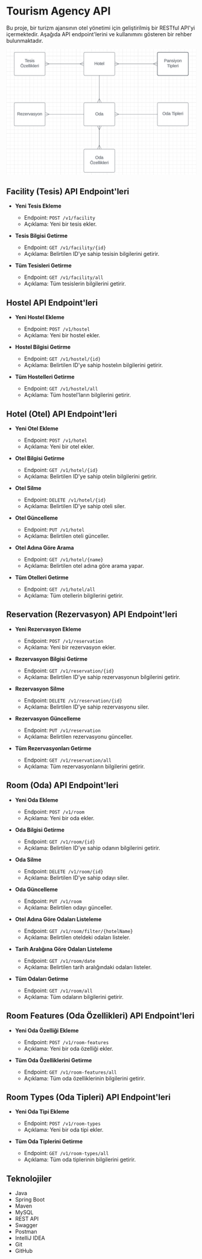 # Tourism Agency API

Bu proje, bir turizm ajansının otel yönetimi için geliştirilmiş bir RESTful API'yi içermektedir. Aşağıda API endpoint'lerini ve kullanımını gösteren bir rehber bulunmaktadır.



![Diagram](tourismAgency/src/main/java/dev/patika/tourismAgency/assets/uml.png)


## Facility (Tesis) API Endpoint'leri

- **Yeni Tesis Ekleme**
    - Endpoint: `POST /v1/facility`
    - Açıklama: Yeni bir tesis ekler.

- **Tesis Bilgisi Getirme**
    - Endpoint: `GET /v1/facility/{id}`
    - Açıklama: Belirtilen ID'ye sahip tesisin bilgilerini getirir.

- **Tüm Tesisleri Getirme**
    - Endpoint: `GET /v1/facility/all`
    - Açıklama: Tüm tesislerin bilgilerini getirir.

## Hostel API Endpoint'leri

- **Yeni Hostel Ekleme**
    - Endpoint: `POST /v1/hostel`
    - Açıklama: Yeni bir hostel ekler.

- **Hostel Bilgisi Getirme**
    - Endpoint: `GET /v1/hostel/{id}`
    - Açıklama: Belirtilen ID'ye sahip hostelın bilgilerini getirir.

- **Tüm Hostelleri Getirme**
    - Endpoint: `GET /v1/hostel/all`
    - Açıklama: Tüm hostel'ların bilgilerini getirir.

## Hotel (Otel) API Endpoint'leri

- **Yeni Otel Ekleme**
    - Endpoint: `POST /v1/hotel`
    - Açıklama: Yeni bir otel ekler.

- **Otel Bilgisi Getirme**
    - Endpoint: `GET /v1/hotel/{id}`
    - Açıklama: Belirtilen ID'ye sahip otelin bilgilerini getirir.

- **Otel Silme**
    - Endpoint: `DELETE /v1/hotel/{id}`
    - Açıklama: Belirtilen ID'ye sahip oteli siler.

- **Otel Güncelleme**
    - Endpoint: `PUT /v1/hotel`
    - Açıklama: Belirtilen oteli günceller.

- **Otel Adına Göre Arama**
    - Endpoint: `GET /v1/hotel/{name}`
    - Açıklama: Belirtilen otel adına göre arama yapar.

- **Tüm Otelleri Getirme**
    - Endpoint: `GET /v1/hotel/all`
    - Açıklama: Tüm otellerin bilgilerini getirir.

## Reservation (Rezervasyon) API Endpoint'leri

- **Yeni Rezervasyon Ekleme**
    - Endpoint: `POST /v1/reservation`
    - Açıklama: Yeni bir rezervasyon ekler.

- **Rezervasyon Bilgisi Getirme**
    - Endpoint: `GET /v1/reservation/{id}`
    - Açıklama: Belirtilen ID'ye sahip rezervasyonun bilgilerini getirir.

- **Rezervasyon Silme**
    - Endpoint: `DELETE /v1/reservation/{id}`
    - Açıklama: Belirtilen ID'ye sahip rezervasyonu siler.

- **Rezervasyon Güncelleme**
    - Endpoint: `PUT /v1/reservation`
    - Açıklama: Belirtilen rezervasyonu günceller.

- **Tüm Rezervasyonları Getirme**
    - Endpoint: `GET /v1/reservation/all`
    - Açıklama: Tüm rezervasyonların bilgilerini getirir.


## Room (Oda) API Endpoint'leri

- **Yeni Oda Ekleme**
    - Endpoint: `POST /v1/room`
    - Açıklama: Yeni bir oda ekler.

- **Oda Bilgisi Getirme**
    - Endpoint: `GET /v1/room/{id}`
    - Açıklama: Belirtilen ID'ye sahip odanın bilgilerini getirir.

- **Oda Silme**
    - Endpoint: `DELETE /v1/room/{id}`
    - Açıklama: Belirtilen ID'ye sahip odayı siler.

- **Oda Güncelleme**
    - Endpoint: `PUT /v1/room`
    - Açıklama: Belirtilen odayı günceller.

- **Otel Adına Göre Odaları Listeleme**
    - Endpoint: `GET /v1/room/filter/{hotelName}`
    - Açıklama: Belirtilen oteldeki odaları listeler.

- **Tarih Aralığına Göre Odaları Listeleme**
    - Endpoint: `GET /v1/room/date`
    - Açıklama: Belirtilen tarih aralığındaki odaları listeler.

- **Tüm Odaları Getirme**
    - Endpoint: `GET /v1/room/all`
    - Açıklama: Tüm odaların bilgilerini getirir.


## Room Features (Oda Özellikleri) API Endpoint'leri

- **Yeni Oda Özelliği Ekleme**
    - Endpoint: `POST /v1/room-features`
    - Açıklama: Yeni bir oda özelliği ekler.

- **Tüm Oda Özelliklerini Getirme**
    - Endpoint: `GET /v1/room-features/all`
    - Açıklama: Tüm oda özelliklerinin bilgilerini getirir.

## Room Types (Oda Tipleri) API Endpoint'leri

- **Yeni Oda Tipi Ekleme**
    - Endpoint: `POST /v1/room-types`
    - Açıklama: Yeni bir oda tipi ekler.

- **Tüm Oda Tiplerini Getirme**
    - Endpoint: `GET /v1/room-types/all`
    - Açıklama: Tüm oda tiplerinin bilgilerini getirir.

## Teknolojiler
* Java
* Spring Boot
* Maven
* MySQL
* REST API
* Swagger
* Postman
* IntelliJ IDEA
* Git
* GitHub


